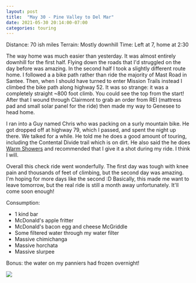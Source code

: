 ```yaml
---
layout: post
title:  "May 30 - Pine Valley to Del Mar"
date: 2021-05-30 20:14:00-07:00
categories: touring
---
```

Distance: 70 ish miles
Terrain: Mostly downhill
Time: Left at 7, home at 2:30

  
The way home was much easier than yesterday. It was almost entirely downhill for the first half. Flying down the roads that I'd struggled on the day before was amazing. In the second half I took a slightly different route home. I followed a a bike path rather than ride the majority of Mast Road in Santee. Then, when I should have turned to enter Mission Trails instead I climbed the bike path along highway 52. It was so strange: it was a completely straight ~800 foot climb. You could see the top from the start! After that I wound through Clairmont to grab an order from REI (mattress pad and small solar panel for the ride) then made my way to Genesee to head home. 

  
I ran into a Guy named Chris who was packing on a surly mountain bike. He got dropped off at highway 79, which I passed, and spent the night up there. We talked for a while. He told me he does a good amount of touring, including the Contental Divide trail which is on dirt. He also said the he does [Warm Showers](https://www.warmshowers.org/) and recommended that I give it a shot during my ride. I think I will. 

  


Overall this check ride went wonderfully. The first day was tough with knee pain and thousands of feet of climbing, but the second day was amazing. I'm hoping for more days like the second :D Basically, this made me want to leave tomorrow, but the real ride is still a month away unfortunately. It'll come soon enough!

  
Consumption:

* 1 kind bar
* McDonald's apple fritter
* McDonald's bacon egg and cheese McGriddle
* Some filtered water through my water filter
* Massive chimichanga
* Massive horchata
* Massive slurpee

  


Bonus: the water on my panniers had frozen overnight!

  


[![](https://1.bp.blogspot.com/-rv6pnCP30yg/YLRUR1rCNNI/AAAAAAAATQg/MvA4CYOvfigfPywG_aAR4ub9MNn5ySUZwCPcBGAsYHg/s320/IMG_20210530_064345.jpg)](https://1.bp.blogspot.com/-rv6pnCP30yg/YLRUR1rCNNI/AAAAAAAATQg/MvA4CYOvfigfPywG_aAR4ub9MNn5ySUZwCPcBGAsYHg/s4048/IMG_20210530_064345.jpg)  
  
  
  
  
  

